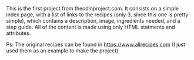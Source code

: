 This is the first project from theodinproject.com. It consists on a simple index page, with a list of links to the recipes (only 3, since this one is pretty simple), which contains a description, image, ingredients needed, and a step guide. All of the content is made using only HTML statments and attributes.

Ps: The original recipes can be found in https://www.allrecipes.com (I just used them as an example to make the project)
